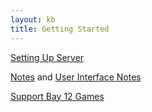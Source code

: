 ```yaml
---
layout: kb
title: Getting Started
---
```


[Setting Up Server](server-setup.html)

[Notes](notes.html) and [User Interface Notes](notes-ui.html)

[Support Bay 12 Games](support-bay12.html)